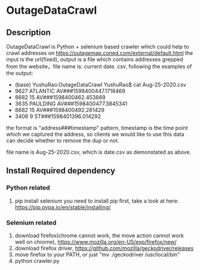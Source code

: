 # OutageDataCrawl
## Description 
OutageDataCrawl is Python + selenium based crawler which could help to crawl addresses on https://outagemap.coned.com/external/default.html 
the input is the url(fixed), output is a file which contains addresses grepped from the website，file name is: current date. csv, following the examples of the output:

* (base) YushuRao:OutageDataCrawl YushuRao$ cat Aug-25-2020.csv 
 *  9627 ATLANTIC AV###1598400447.1718469
 *  8682 15 AV###1598400462.453669
 *  3635 PAULDING AV###1598400477.3845341
 *  8682 15 AV###1598400492.281429
 *  3406 9 ST###1598401396.014292

the format is "address###timestamp" pattern, timestamp is the time point which we captured the address, so clients we would like to use this data can decide whether to remove the dup or not. 

file name is Aug-25-2020.csv, which is date.csv as demonstated as above. 

## Install Required dependency
### Python related
1. pip install selenium
you need to install pip first, take a look at here: https://pip.pypa.io/en/stable/installing/
### Selenium related
1. download firefox(chrome cannot work, the move action cannot work well on chrome), https://www.mozilla.org/en-US/exp/firefox/new/ 
2. download firefox driver,  https://github.com/mozilla/geckodriver/releases 
3. move firefox to your PATH, or  just "mv ./geckodriver /usr/local/bin"
4. python crawler.py
